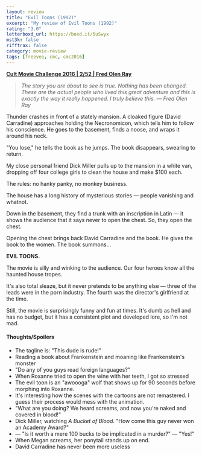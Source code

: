 ```yaml
---
layout: review
title: "Evil Toons (1992)"
excerpt: "My review of Evil Toons (1992)"
rating: "3.0"
letterboxd_url: https://boxd.it/5uSwyx
mst3k: false
rifftrax: false
category: movie-review
tags: [freevee, cmc, cmc2016]
---
```


<b><a href="https://boxd.it/q7ygw/detail" target="_blank" rel="noopener">Cult Movie Challenge 2016 | 2/52 | Fred Olen Ray</a></b>

<blockquote><i>The story you are about to see is true. Nothing has been changed. These are the actual people who lived this great adventure and this is exactly the way it really happened. I truly believe this. — Fred Olen Ray</i></blockquote>Thunder crashes in front of a stately mansion. A cloaked figure (David Carradine) approaches holding the Necronomicon, which tells him to follow his conscience. He goes to the basement, finds a noose, and wraps it around his neck.

"You lose," he tells the book as he jumps. The book disappears, swearing to return.

My close personal friend Dick Miller pulls up to the mansion in a white van, dropping off four college girls to clean the house and make $100 each.

The rules: no hanky panky, no monkey business.

The house has a long history of mysterious stories — people vanishing and whatnot.

Down in the basement, they find a trunk with an inscription in Latin — it shows the audience that it says never to open the chest. So, they open the chest.

Opening the chest brings back David Carradine and the book. He gives the book to the women. The book summons...

<b>EVIL TOONS.</b>

The movie is silly and winking to the audience. Our four heroes know all the haunted house tropes.

It's also total sleaze, but it never pretends to be anything else — three of the leads were in the porn industry. The fourth was the director's girlfriend at the time.

Still, the movie is surprisingly funny and fun at times. It's dumb as hell and has no budget, but it has a consistent plot and developed lore, so I'm not mad.

#### Thoughts/Spoilers

- The tagline is: "This dude is rude!"
- Reading a book about Frankenstein and moaning like Frankenstein's monster
- "Do any of you guys read foreign languages?"
- When Roxanne tried to open the wine with her teeth, I got so stressed
- The evil toon is an "awoooga" wolf that shows up for 90 seconds before morphing into Roxanne.
- It's interesting how the scenes with the cartoons are not remastered. I guess their process would mess with the animation.
- "What are you doing? We heard screams, and now you're naked and covered in blood!"
- Dick Miller, watching <i>A Bucket of Blood</i>. "How come this guy never won an Academy Award?"
- — "Is it worth a mere 100 bucks to be implicated in a murder?" — "Yes!"
- When Megan screams, her ponytail stands up on end.
- David Carradine has never been more useless
